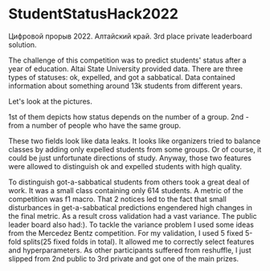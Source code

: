 # StudentStatusHack2022
Цифровой прорыв 2022. Алтайский край. 3rd place private leaderboard solution.

The challenge of this competition was to predict students' status after a year of education. Altai State University provided data. There are three types of statuses: ok, expelled, and got a sabbatical. Data contained information about something around 13k students from different years.

Let's look at the pictures.

1st of them depicts how status depends on the number of a group. 2nd - from a number of people who have the same group.

These two fields look like data leaks. It looks like organizers tried to balance classes by adding only expelled students from some groups. Or of course, it could be just unfortunate directions of study. Anyway, those two features were allowed to distinguish ok and expelled students with high quality.

To distinguish got-a-sabbatical students from others took a great deal of work. It was a small class containing only 614 students. A metric of the competition was f1 macro. That 2 notices led to the fact that small disturbances in get-a-sabbatical predictions engendered high changes in the final metric. As a result cross validation had a vast variance. The public leader board also had:). To tackle the variance problem I used some ideas from the Mercedez Bentz competition. For my validation, I used 5 fixed 5-fold splits(25 fixed folds in total). It allowed me to correctly select features and hyperparameters. As other participants suffered from reshuffle, I just slipped from 2nd public to 3rd private and got one of the main prizes.
